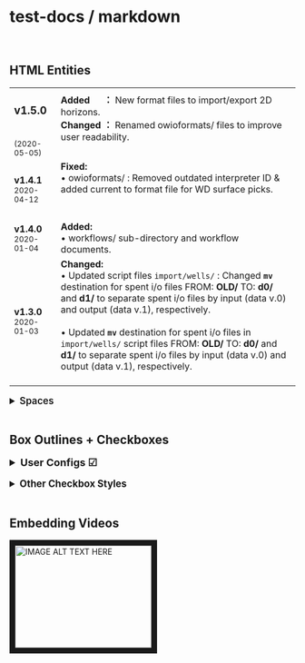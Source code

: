 # test-docs / markdown

<br>

## HTML Entities


<body><table>
<tr>
<td><h3>v1.5.0</h3> <br><sup>(2020-05-05)</sup>
</td>
<td><b>Added&#x2002;&#x2003;&#xFF1A;</b> New format files to import/export 2D horizons.<br>
    <b>Changed&#x00a0;&#xFF1A;</b> Renamed owioformats/ files to improve user readability.
    <br>&#x00A0;
</td>
</tr>
<tr>
<td><b>v1.4.1</b>
    <br><sup>2020-04-12</sup>
</td>
<td><b>Fixed:</b><br>&#x2022;&#x00A0;owioformats/ : Removed outdated interpreter ID & added current to format file for WD surface picks.
    <br>&#x00A0;
    <br>&#x00A0;
</td>
</tr>
<tr>
<td><b>v1.4.0</b>
    <br><sup>2020-01-04</sup>
</td>
<td><b>Added:</b>
    <br>&#x2022;&#x00A0;workflows/ sub-directory and workflow documents.
</td>
</tr>
<tr>
<td><b>v1.3.0</b>
    <br><sup>2020-01-03</sup>
</td>
<td><b>Changed:</b>
    <br>&#x2022;&#x00A0;Updated script files <code>import/wells/</code> : Changed <b><code>mv</code></b> destination for spent i/o files FROM: <b>OLD/</b> TO: <b>d0/</b> and <b>d1/</b> to separate spent i/o files by input (data v.0) and output (data v.1), respectively.
    <br>
    <br>&#x2022;&#x00A0;Updated <b><code>mv</code></b> destination for spent i/o files in <code>import/wells/</code> script files FROM: <b>OLD/</b> TO: <b>d0/</b> and <b>d1/</b> to separate spent i/o files by input (data v.0) and output (data v.1), respectively.
    <br>&#x00A0;
</td>
</tr>
</table></body>

<details>
<summary style="font-weight:600; font-size:1.2em">Spaces
</summary>

<body><table>
<tr>
<td>

| char        | named   | hex   |
|:------------|:--------|:------|
| x yz        | space   |       | 
| x&#x00A0;yz | \&nbsp; | x00A0 |
| x&#x2000;yz | en-quad | x2000 |
| x&#x2001;yz | em-quad | x2001 |
| x&#x2002;yz | \&ensp; | x2002 |
| x&#x2003;yz | \&emsp; | x2003 |
| &#x00A0;    |         |       |

<td>

| char        | named       | hex   |
|:------------|:------------|:------|
| x&#x2004;yz | 3-per-emsp  | x2004 |
| x&#x2005;yz | 4-per-emsp  | x2005 |
| x&#x2006;yz | 6-per-emsp  | x2006 |
| x&#x2007;yz | figure      | x2007 |
| x&#x2008;yz | punctuation | x2008 |
| x&#x2009;yz | \&thinsp;   | x2009 |
| x&#x205F;yz | medium-math | x205F |

</tr>
</table></body>
</details>

<br>

## Box Outlines + Checkboxes

<details>
<summary style="font-weight:bold; font-size:large">
User Configs &#x2611;
</summary>

```
completed : 2021-01-27
```

<br>

> USERS

| <ul><li> [x] AW</li></ul> | <ul><li> [x] CF</li></ul> | <ul><li> [x] JS</li></ul> | <ul><li> [x] MP</li></ul> | <ul><li> [x] MS</li></ul> | <ul><li> [x] ZS</li></ul> |
|:--------------------------|:--------------------------|:--------------------------|:--------------------------|:--------------------------|:--------------------------|

<br>

> OTHER

| <ul><li> [x] JV</li></ul> | <ul><li> [x] PMP</li></ul> | <ul><li> [ ] RC</li></ul> | <ul><li> [ ] WG</li></ul> |
|:--------------------------|:---------------------------|:--------------------------|:--------------------------|

</details>

<br>

<details>
<summary style="font-weight: bold; font-size: larger">
Other Checkbox Styles
</summary>

Function | MySQL / MariaDB | PostgreSQL | SQLite
:------------ | :-------------| :-------------| :-------------
substr | :heavy_check_mark: |  :white_check_mark: | :heavy_check_mark:

</details>

<br>

## Embedding Videos

<a href="http://www.youtube.com/watch?feature=player_embedded&v=YOUTUBE_VIDEO_ID_HERE" target="_blank">
<img src="http://img.youtube.com/vi/YOUTUBE_VIDEO_ID_HERE/0.jpg" 
alt="IMAGE ALT TEXT HERE" width="240" height="180" border="10" /></a>

